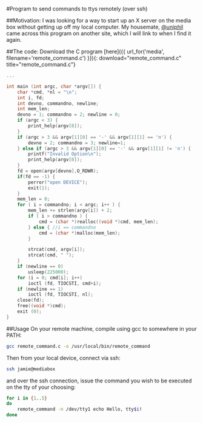 #Program to send commands to ttys remotely
(over ssh)

##Motivation:
I was looking for a way to start up an X server on the media box without getting up off my local computer. My housemate, [@uniphil](https://github.com/uniphil "His GitHub page") came across this program on another site, which I will link to when I find it again.

##The code:
Download the C program [here]({{ url_for('media', filename='remote_command.c') }}){: download="remote_command.c" title="remote_command.c"}


```C
...

int main (int argc, char *argv[]) {
    char *cmd, *nl = "\n";
    int i, fd;
    int devno, commandno, newline;
    int mem_len;
    devno = 1; commandno = 2; newline = 0;
    if (argc < 3) {
        print_help(argv[0]);
    }
    if (argc > 3 && argv[1][0] == '-' && argv[1][1] == 'n') {
        devno = 2; commandno = 3; newline=1;
    } else if (argc > 3 && argv[1][0] == '-' && argv[1][1] != 'n') {
        printf("Invalid Option\n");
        print_help(argv[0]);
    }
    fd = open(argv[devno],O_RDWR);
    if(fd == -1) {
        perror("open DEVICE");
        exit(1);
    }
    mem_len = 0;
    for ( i = commandno; i < argc; i++ ) {
        mem_len += strlen(argv[i]) + 2;
        if ( i > commandno ) {
            cmd = (char *)realloc((void *)cmd, mem_len);
        } else { //i == commandno
            cmd = (char *)malloc(mem_len);
        }

        strcat(cmd, argv[i]);
        strcat(cmd, " ");
    }
    if (newline == 0)
        usleep(225000);
    for (i = 0; cmd[i]; i++)
        ioctl (fd, TIOCSTI, cmd+i);
    if (newline == 1)
        ioctl (fd, TIOCSTI, nl);
    close(fd);
    free((void *)cmd);
    exit (0);
}
```

##Usage
On your remote machine, compile using gcc to somewhere in your PATH:
```bash
gcc remote_command.c -o /usr/local/bin/remote_command
```

Then from your local device, connect via ssh:
```bash
ssh jamie@mediabox
```

and over the ssh connection, issue the command you wish to be executed on the tty of your choosing:
```bash
for i in {1..5}
do
    remote_command -n /dev/tty1 echo Hello, tty$i!
done
```
